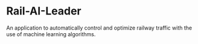 # Rail-AI-Leader
An application to automatically control and optimize railway traffic with the use of machine learning algorithms.
